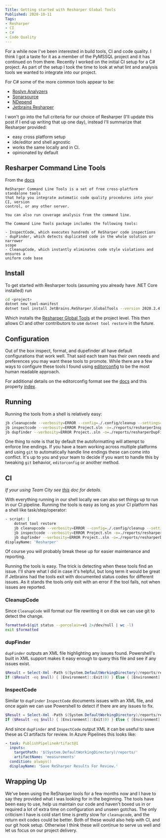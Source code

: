 ```yaml
---
Title: Getting started with Resharper Global Tools
Published: 2020-10-11
Tags:
- Resharper
- CI
- C#
- Code Quality
---
```


For a while now I've been interested in build tools, CI and code quality. I
think I got a taste for it as a member of the PyMSSQL project and it has
continued on from there. Recently I worked on the initial CI setup for a C#
project. As part of the setup I took the time to look at what lint and
analysis tools we wanted to integrate into our project.

For C# some of the more common tools appear to be:

- [Roslyn Analyzers](https://github.com/dotnet/roslyn-analyzers)
- [Sonarsource](http://www.sonarsource.com)
- [NDepend](https://www.ndepend.com)
- [Jetbrains Resharper](https://www.jetbrains.com/resharper/)

I won't go into the full criteria for our choice of Resharper (I'll update this post
if I end up writing that up one day), instead I'll summarize that Resharper provided:

- easy cross platform setup
- ide/editor and shell agnostic
- works the same locally and in CI.
- opinionated by default

## Resharper Command Line Tools

From the [docs](https://www.jetbrains.com/help/resharper/ReSharper_Command_Line_Tools.html)

```text
ReSharper Command Line Tools is a set of free cross-platform standalone tools
that help you integrate automatic code quality procedures into your CI, version
control, or any other server.

You can also run coverage analysis from the command line.

The Command Line Tools package includes the following tools:

- InspectCode, which executes hundreds of ReSharper code inspections
- dupFinder, which detects duplicated code in the whole solution or narrower
scope
- CleanupCode, which instantly eliminates code style violations and ensures a
uniform code base
```

## Install

To get started with Resharper tools (assuming you already have .NET Core
installed) run

```bash
cd <project>
dotnet new tool-manifest
dotnet tool install JetBrains.ReSharper.GlobalTools --version 2020.2.4
```

Which installs the [Resharper Global Tools](https://www.nuget.org/packages/JetBrains.ReSharper.GlobalTools/2020.2.4)
at the project level. This then allows CI and other contributors to use
`dotnet tool restore` in the future.

## Configuration

Out of the box inspect, format, and dupefinder all have default configurations
that work well. That said each team has their own needs and preferences you
may want these tools to promote. While there are a few ways to configure
these tools I found using [editorconfig](https://www.jetbrains.com/help/resharper/Using_EditorConfig.html)
to be the most human readable approach.

For additional details on the editorconfig format see the [docs](https://editorconfig.org)
and this property [index](https://www.jetbrains.com/help/rider/EditorConfig_Index.html).

## Running

Running the tools from a shell is relatively easy:

```bash
jb cleanupcode --verbosity=ERROR --config=./.config/cleanup --settings=./.editorconfig --no-buildin-settings ./Project.sln
jb inspectcode --verbosity=ERROR Project.sln -o=./reports/resharperInspect.xml
jb dupfinder --verbosity=ERROR Project..sln -o=./reports/resharperDupFinder.xml
```

One thing to note is that by default the autoformatting will attempt to enforce
line endings. If you have a team working across multiple platforms and using `git`
to automatically handle line endings these can come into conflict. It's up to
you and your team to decide if you want to handle this by tweaking `git` behavior,
`editorconfig` or another method.

## CI

*If your using Team City see [this](https://www.jetbrains.com/help/resharper/Detect_code_issues_in_a_build_using_ReSharper_and_TeamCity.html)
doc for details.*

With everything running in our shell locally we can also set things up to run
in our CI pipeline. Running the tools is easy as long as your CI platform has
a shell like task/step/operator:

```bash
- script: |
    dotnet tool restore
    jb cleanupcode --verbosity=ERROR --config=./.config/cleanup --settings=./.editorconfig --no-buildin-settings ./Project.sln
    jb inspectcode --verbosity=ERROR Project.sln -o=./reports/resharperInspect.xml
    jb dupfinder --verbosity=ERROR Project..sln -o=./reports/resharperDupFinder.xml
displayName: 'Resharper'
```

 Of course you will probably break these up for easier maintenance and
 reporting.

Running the tools is easy. The trick is detecting when these tools find
an issue. I'll share what I did in case it's helpful, but long term it
would be great if Jetbrains had the tools exit with documented status
codes for different issues. As it stands the tools only exit with an
error if the tool fails, not when issues are reported.

### CleanupCode

Since `CleanupCode` will format our file rewriting it on disk we can use
git to detect the change.

```bash
formatted=$(git status --porcelain=v1 2>/dev/null | wc -l)
exit $formatted
```

### dupFinder

`dupFinder` outputs an XML file highlighting any issues found. Powershell's
built in XML support makes it easy enough to query this file and see if any
issues exist.

```powershell
$Result = Select-Xml -Path $(System.DefaultWorkingDirectory)/reports/resharperDupFinder.xml -XPath "/DuplicatesReport/Duplicates/*"
If ($Result -eq $null) { [Environment]::Exit(0) } Else { [Environment]::Exit(1) }
```

### InspectCode

Similar to `dupFinder` `InspectCode` documents issues with an XML file, and
once again we can use Powershell to detect if there are any issues to fix.

```powershell
$Result = Select-Xml -Path $(System.DefaultWorkingDirectory)/reports/resharperInspect.xml -XPath "/Report/Issues/Project/*"
If ($Result -eq $null) { [Environment]::Exit(0) } Else { [Environment]::Exit(1) }
```

And since `dupFinder` and `InspectCode` output XML it can be useful to save
these as CI artifacts for review. In Azure Pipelines this looks like:

```yaml
- task: PublishPipelineArtifact@1
  inputs:
    targetPath: '$(System.DefaultWorkingDirectory)/reports/'
    artifactName: 'measurements'
  condition: always()
  displayName: 'Save ReSharper Results For Review.'
```

## Wrapping Up

We've been using the ReSharper tools for a few months now and I have to say they
provided what I was looking for in the beginning. The tools have been easy
to use, help us maintain our code and haven't boxed us in or required a lot
of extra time on configuration and unseen gotchas. The only criticism I have is
cold start time is pretty slow for `cleanupcode`, and the return exit codes
could be better. Both of these would also help with CI, and our git hook setup.
Otherwise I think these will continue to serve us well and let us focus
on our project delivery.
